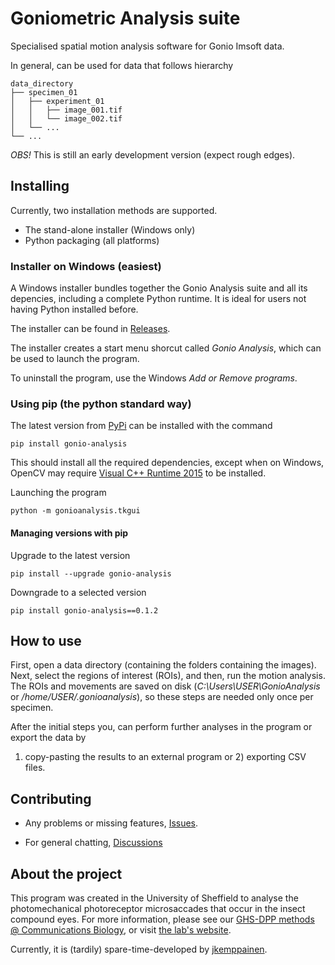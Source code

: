 <h1>Goniometric Analysis suite</h1>
Specialised spatial motion analysis software for Gonio Imsoft data.

In general, can be used for data that follows hierarchy
```
data_directory
├── specimen_01
│   ├── experiment_01
│   │   ├── image_001.tif
│   │   └── image_002.tif
│   └── ...
└── ...
```

*OBS!* This is still an early development version (expect rough edges).



<h2>Installing</h2>

Currently, two installation methods are supported.

- The stand-alone installer (Windows only)
- Python packaging (all platforms)


<h3>Installer on Windows (easiest)</h3>

A Windows installer bundles together the Gonio Analysis suite and all its depencies,
including a complete Python runtime. It is ideal for users not having Python installed before.

The installer can be found in
[Releases](https://github.com/jkemppainen/gonio-analysis/releases).

The installer creates a start menu shorcut called <em>Gonio Analysis</em>,
which can be used to launch the program.

To uninstall the program, use the Windows <em>Add or Remove programs</em>.


<h3>Using pip (the python standard way)</h3>

The latest version from [PyPi](https://pypi.org/) can be installed with the command

```
pip install gonio-analysis
```

This should install all the required dependencies, except when on Windows, OpenCV may require
[Visual C++ Runtime 2015](https://www.microsoft.com/download/details.aspx?id=48145) to be installed.


Launching the program
```
python -m gonioanalysis.tkgui
```


<h4>Managing versions with pip</h4>

Upgrade to the latest version

```
pip install --upgrade gonio-analysis
```

Downgrade to a selected version

```
pip install gonio-analysis==0.1.2
```


<h2>How to use</h2>

First, open a data directory (containing the folders containing the images).
Next, select the regions of interest (ROIs), and then, run the motion analysis.
The ROIs and movements are saved on disk (<em>C:\Users\USER\GonioAnalysis</em> or <em>/home/USER/.gonioanalysis</em>),
so these steps are needed only once per specimen.

After the initial steps you, can perform further analyses in the program or
export the data by
1) copy-pasting the results to an external program
or 2) exporting CSV files.


<h2>Contributing</h2>

- Any problems or missing features,
[Issues](https://github.com/jkemppainen/gonio-analysis/issues).

- For general chatting,
[Discussions](https://github.com/jkemppainen/gonio-analysis/discussions)



<h2>About the project</h2>

This program was created in the University of Sheffield
to analyse the photomechanical
photoreceptor microsaccades that occur in the insect compound eyes.
For more information, please see
our [GHS-DPP methods @ Communications Biology](https://www.nature.com/articles/s42003-022-03142-0),
or visit
[the lab's website](https://cognition.group.shef.ac.uk/).

Currently, it is (tardily) spare-time-developed by
[jkemppainen](https://github.com/jkemppainen).

